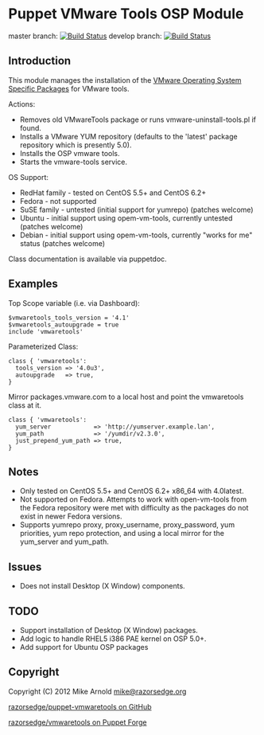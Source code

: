 Puppet VMware Tools OSP Module
==============================

master branch: [![Build Status](https://secure.travis-ci.org/razorsedge/puppet-vmwaretools.png?branch=master)](http://travis-ci.org/razorsedge/puppet-vmwaretools)
develop branch: [![Build Status](https://secure.travis-ci.org/razorsedge/puppet-vmwaretools.png?branch=develop)](http://travis-ci.org/razorsedge/puppet-vmwaretools)

Introduction
------------

This module manages the installation of the [VMware Operating System Specific Packages](http://packages.vmware.com/) for VMware tools.

Actions:

* Removes old VMwareTools package or runs vmware-uninstall-tools.pl if found.
* Installs a VMware YUM repository (defaults to the 'latest' package repository which is presently 5.0).
* Installs the OSP vmware tools.
* Starts the vmware-tools service.

OS Support:

* RedHat family - tested on CentOS 5.5+ and CentOS 6.2+
* Fedora        - not supported
* SuSE family   - untested (initial support for yumrepo) (patches welcome)
* Ubuntu        - initial support using opem-vm-tools, currently untested (patches welcome)
* Debian        - initial support using opem-vm-tools, currently "works for me" status (patches welcome)

Class documentation is available via puppetdoc.

Examples
--------

Top Scope variable (i.e. via Dashboard):
```puppet
$vmwaretools_tools_version = '4.1'
$vmwaretools_autoupgrade = true
include 'vmwaretools'
```

Parameterized Class:
```puppet
class { 'vmwaretools':
  tools_version => '4.0u3',
  autoupgrade   => true,
}
```

Mirror packages.vmware.com to a local host and point the vmwaretools class at it.
```puppet
class { 'vmwaretools':
  yum_server            => 'http://yumserver.example.lan',
  yum_path              => '/yumdir/v2.3.0',
  just_prepend_yum_path => true,
}
```

Notes
-----

* Only tested on CentOS 5.5+ and CentOS 6.2+ x86_64 with 4.0latest.
* Not supported on Fedora.  Attempts to work with open-vm-tools from the Fedora
  repository were met with difficulty as the packages do not exist in newer
  Fedora versions.
* Supports yumrepo proxy, proxy_username, proxy_password, yum priorities, yum repo
  protection, and using a local mirror for the yum_server and yum_path.

Issues
------

* Does not install Desktop (X Window) components.

TODO
----

* Support installation of Desktop (X Window) packages.
* Add logic to handle RHEL5 i386 PAE kernel on OSP 5.0+.
* Add support for Ubuntu OSP packages

Copyright
---------

Copyright (C) 2012 Mike Arnold <mike@razorsedge.org>

[razorsedge/puppet-vmwaretools on GitHub](https://github.com/razorsedge/puppet-vmwaretools)

[razorsedge/vmwaretools on Puppet Forge](http://forge.puppetlabs.com/razorsedge/vmwaretools)

